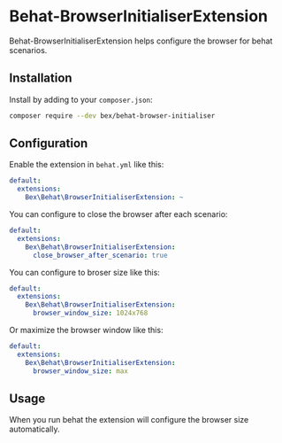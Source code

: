 Behat-BrowserInitialiserExtension
=========================

Behat-BrowserInitialiserExtension helps configure the browser for behat scenarios.

Installation
------------

Install by adding to your `composer.json`:

```bash
composer require --dev bex/behat-browser-initialiser
```

Configuration
-------------

Enable the extension in `behat.yml` like this:

```yml
default:
  extensions:
    Bex\Behat\BrowserInitialiserExtension: ~
```

You can configure to close the browser after each scenario:
```yml
default:
  extensions:
    Bex\Behat\BrowserInitialiserExtension:
      close_browser_after_scenario: true
```

You can configure to broser size like this:
```yml
default:
  extensions:
    Bex\Behat\BrowserInitialiserExtension:
      browser_window_size: 1024x768
```

Or maximize the browser window like this:
```yml
default:
  extensions:
    Bex\Behat\BrowserInitialiserExtension:
      browser_window_size: max
```

Usage
-----

When you run behat the extension will configure the browser size automatically.